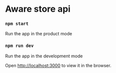 # Aware store api

### `npm start` 
Run the app in the product mode

### `npm run dev` 
Run the app in the development mode

Open [http://localhost:3000](http://localhost:3000) to view it in the browser.